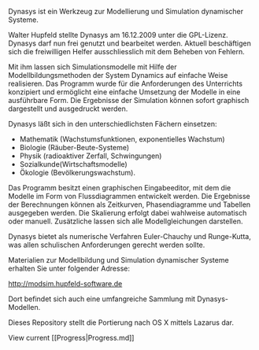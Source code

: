 Dynasys ist ein Werkzeug zur Modellierung und Simulation dynamischer Systeme.

Walter Hupfeld stellte Dynasys am 16.12.2009 unter die GPL-Lizenz. Dynasys darf nun frei genutzt und bearbeitet werden. Aktuell beschäftigen sich die freiwilligen Helfer ausschliesslich mit dem Beheben von Fehlern.

Mit ihm lassen sich Simulationsmodelle mit Hilfe der Modellbildungsmethoden der System Dynamics auf einfache Weise realisieren. Das Programm wurde für die Anforderungen des Unterrichts konzipiert und ermöglicht eine einfache Umsetzung der Modelle in eine ausführbare Form. Die Ergebnisse der Simulation können sofort graphisch dargestellt und ausgedruckt werden.

Dynasys läßt sich in den unterschiedlichsten Fächern einsetzen:

  * Mathematik (Wachstumsfunktionen, exponentielles Wachstum)
  * Biologie (Räuber-Beute-Systeme)
  * Physik (radioaktiver Zerfall, Schwingungen)
  * Sozialkunde(Wirtschaftsmodelle)
  * Ökologie (Bevölkerungswachstum).

Das Programm besitzt einen graphischen Eingabeeditor, mit dem die Modelle im Form von Flussdiagrammen entwickelt werden. Die Ergebnisse der Berechnungen können als Zeitkurven, Phasendiagramme und Tabellen ausgegeben werden. Die Skalierung erfolgt dabei wahlweise automatisch oder manuell. Zusätzliche lassen sich alle Modellgleichungen darstellen.

Dynasys bietet als numerische Verfahren Euler-Chauchy und Runge-Kutta, was allen schulischen Anforderungen gerecht werden sollte.

Materialien zur Modellbildung und Simulation dynamischer Systeme erhalten Sie unter folgender Adresse:

http://modsim.hupfeld-software.de

Dort befindet sich auch eine umfangreiche Sammlung mit Dynasys-Modellen.

Dieses Repository stellt die Portierung nach OS X mittels Lazarus dar.

View current [[Progress|Progress.md]]
